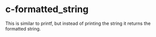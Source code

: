 # c-formatted_string
This is similar to printf, but instead of printing the string it returns the formatted string.
